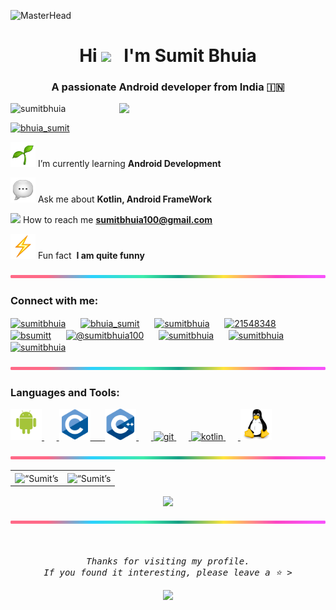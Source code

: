 ![MasterHead](https://www.linkpicture.com/q/output-onlinegiftools_7.gif)


<h1 align="center">Hi <img src="https://user-images.githubusercontent.com/1303154/88677602-1635ba80-d120-11ea-84d8-d263ba5fc3c0.gif" width="49" /> ‎ ‎  I'm Sumit Bhuia</h1>
<h3 align="center">A passionate Android developer from India 🇮🇳 </h3>

<!-- The right side gif -->
 <img align="right" src="https://gifdb.com/images/high/coding-function-repeat-eat-sleep-7zxwkklr847mhchm.webp" width="330" />
 
 <!-- Twitter visitors and badges -->
<p align="left"> <img src="https://komarev.com/ghpvc/?username=sumitbhuia&label=Profile%20views&color=0e75b6&style=flat" alt="sumitbhuia" /> </p>
<p align="left"> <a href="https://twitter.com/bhuia_sumit" target="blank"><img src="https://img.shields.io/twitter/follow/bhuia_sumit?logo=twitter&style=for-the-badge" alt="bhuia_sumit" /></a> </p>

<!-- Writter stuff -->
<img src="https://github.com/sumitbhuia/htmlproject/blob/master/Emoji%20gifs/AnimatedEmojies-512px-207.gif" width="40"/> ‎ ‎ ‎ ‎ ‎ ‎ I’m currently learning **Android Development**

<img src="https://github.com/sumitbhuia/htmlproject/blob/master/Emoji%20gifs/AnimatedEmojies-512px-197.gif" width="40"/> ‎ ‎ ‎ ‎ ‎ ‎ Ask me about **Kotlin, Android FrameWork**

<img src="https://github.com/sumitbhuia/htmlproject/blob/master/Emoji%20gifs/AnimatedEmojies-512px-123.gif" width="40"/> ‎ ‎ ‎ ‎ ‎ ‎  How to reach me **sumitbhuia100@gmail.com**

<img src="https://github.com/sumitbhuia/htmlproject/blob/master/Emoji%20gifs/AnimatedEmojies-512px-158.gif" width="40"/> ‎ ‎ ‎ ‎ ‎ ‎ Fun fact‎ ‎   **I am quite funny**



<img src="https://github.com/ArshErgon/ArshErgon/blob/main/assets/header/lineBar.png" width="100%" height="5px"/>

<h3 align="left">Connect with me:</h3>
<p align="left">
<a href="https://dev.to/sumitbhuia" target="blank"><img align="center" src="https://raw.githubusercontent.com/rahuldkjain/github-profile-readme-generator/master/src/images/icons/Social/devto.svg" alt="sumitbhuia" height="50" width="50" /></a>‎ ‎ ‎ ‎ ‎ ‎ 
<a href="https://twitter.com/bhuia_sumit" target="blank"><img align="center" src="https://raw.githubusercontent.com/rahuldkjain/github-profile-readme-generator/master/src/images/icons/Social/twitter.svg" alt="bhuia_sumit"  height="50" width="50" /></a>‎ ‎ ‎ ‎ ‎ ‎ 
<a href="https://linkedin.com/in/sumitbhuia" target="blank"><img align="center" src="https://raw.githubusercontent.com/rahuldkjain/github-profile-readme-generator/master/src/images/icons/Social/linked-in-alt.svg" alt="sumitbhuia"  height="50" width="50" /></a>‎ ‎ ‎ ‎ ‎ ‎ 
<a href="https://stackoverflow.com/users/21548348" target="blank"><img align="center" src="https://raw.githubusercontent.com/rahuldkjain/github-profile-readme-generator/master/src/images/icons/Social/stack-overflow.svg" alt="21548348" height="50" width="50" /></a>‎ ‎ ‎ ‎ ‎ ‎ 
<a href="https://instagram.com/bsumitt" target="blank"><img align="center" src="https://raw.githubusercontent.com/rahuldkjain/github-profile-readme-generator/master/src/images/icons/Social/instagram.svg" alt="bsumitt"  height="50" width="50" /></a>‎ ‎ ‎ ‎ ‎ ‎ 
<a href="https://medium.com/@sumitbhuia100" target="blank"><img align="center" src="https://raw.githubusercontent.com/rahuldkjain/github-profile-readme-generator/master/src/images/icons/Social/medium.svg" alt="@sumitbhuia100"  height="50" width="50" /></a>‎ ‎ ‎ ‎ ‎ ‎ 
<a href="https://www.codechef.com/users/sumitbhuia" target="blank"><img align="center" src="https://cdn.jsdelivr.net/npm/simple-icons@3.1.0/icons/codechef.svg" alt="sumitbhuia"  height="50" width="50" /></a>‎ ‎ ‎ ‎ ‎ ‎ 
<a href="https://codeforces.com/profile/sumitbhuia" target="blank"><img align="center" src="https://raw.githubusercontent.com/rahuldkjain/github-profile-readme-generator/master/src/images/icons/Social/codeforces.svg" alt="sumitbhuia"  height="50" width="50" /></a>‎ ‎ ‎ ‎ ‎ ‎ 
<a href="https://www.leetcode.com/sumitbhuia" target="blank"><img align="center" src="https://raw.githubusercontent.com/rahuldkjain/github-profile-readme-generator/master/src/images/icons/Social/leet-code.svg" alt="sumitbhuia"  height="50" width="50" /></a>‎ ‎ ‎ ‎ ‎ ‎ 
</p>

<img src="https://github.com/ArshErgon/ArshErgon/blob/main/assets/header/lineBar.png" width="100%" height="5px"/>

<h3 align="left">Languages and Tools:</h3>
<p align="left">
 <a href="https://developer.android.com" target="_blank" rel="noreferrer"> <img src="https://raw.githubusercontent.com/devicons/devicon/master/icons/android/android-original-wordmark.svg" alt="android" width="50" height="50"/> </a>‎ ‎ ‎ ‎ ‎ ‎<a href="https://www.cprogramming.com/" target="_blank" rel="noreferrer"> <img src="https://raw.githubusercontent.com/devicons/devicon/master/icons/c/c-original.svg" alt="c" width="50" height="50"/>‎ ‎ ‎ ‎ ‎ ‎</a><a href="https://www.w3schools.com/cpp/" target="_blank" rel="noreferrer"> <img src="https://raw.githubusercontent.com/devicons/devicon/master/icons/cplusplus/cplusplus-original.svg" alt="cplusplus" width="50" height="50"/> </a>‎ ‎ ‎ ‎ ‎ ‎<a href="https://git-scm.com/" target="_blank" rel="noreferrer"> <img src="https://www.vectorlogo.zone/logos/git-scm/git-scm-icon.svg" alt="git" width="50" height="50"/> </a>‎ ‎ ‎ ‎ ‎ ‎<a href="https://kotlinlang.org" target="_blank" rel="noreferrer"> <img src="https://www.vectorlogo.zone/logos/kotlinlang/kotlinlang-icon.svg" alt="kotlin" width="50" height="50"/> </a>‎ ‎ ‎ ‎ ‎ ‎<a href="https://www.linux.org/" target="_blank" rel="noreferrer"> <img src="https://raw.githubusercontent.com/devicons/devicon/master/icons/linux/linux-original.svg" alt="linux" width="50" height="50"/> </a> </p>

<img src="https://github.com/ArshErgon/ArshErgon/blob/main/assets/header/lineBar.png" width="100%" height="5px"/>

<table align="center">
<tr>
<td>
<a ><img align="center" src="https://github-readme-stats.vercel.app/api?username=sumitbhuia&show_icons=true&locale=en&theme=radical&hide_border=true" alt=“Sumit’s GitHub stat” height="200" /></a>
</td>
<td>
<a ><img align="center" src="https://github-readme-streak-stats.herokuapp.com/?user=sumitbhuia&theme=radical&hide_border=true" alt=“Sumit’s GitHub stats”  height="200" /></a>
</td>
</tr>
</table>

<p align="center"><a>
<a><img align="center" src="https://github-readme-stats.vercel.app/api/top-langs?username=sumitbhuia&show_icons=true&locale=enΩß&layout=compact&theme=radical&hide_border=true" /></a>
</a></p>

<img src="https://github.com/ArshErgon/ArshErgon/blob/main/assets/header/lineBar.png" width="100%" height="5px"/>

<p align="center"><br><br>
  <samp>
    <i>Thanks for visiting my profile.<br>If you found it interesting, please leave a ⭐️ ></i> 
  </samp>
</p>

<p align="center" width="100%">
  <img src="https://capsule-render.vercel.app/api?type=waving&color=gradient&height=150&width=10000%&section=footer&text=Have%20a%20Nice%20Day!"/>
</p>




